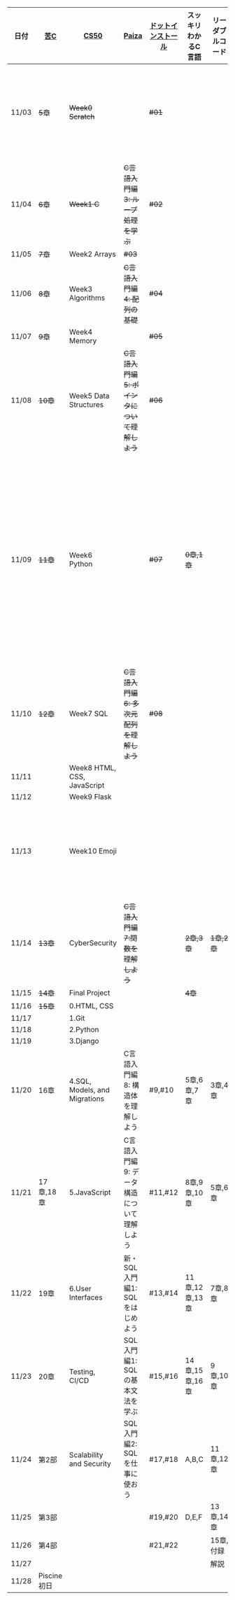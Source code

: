 | 日付 | [苦C](https://9cguide.appspot.com/) | [CS50](https://cs50.jp/) | [Paiza](https://paiza.jp/works/c/primer) | [ドットインストール](https://dotinstall.com/lessons/basic_c) | スッキリわかるC言語 | リーダブルコード | その他 | 
|----|----|----|----|----|----|---|---|
| 11/03 | ~~5章~~ | ~~Week0 Scratch~~ |  | ~~#01~~ |  |  | ~~スケジュールを作成~~ |
| 11/04 | ~~6章~~ | ~~Week1 C~~ | ~~C言語入門編3: ループ処理を学ぶ~~ | ~~#02~~ |
| 11/05 | ~~7章~~ | Week2 Arrays | ~~#03~~ |
| 11/06 | ~~8章~~ | Week3 Algorithms | ~~C言語入門編4: 配列の基礎~~ | ~~#04~~ |
| 11/07 | ~~9章~~ | Week4 Memory |  | ~~#05~~ |
| 11/08 | ~~10章~~ | Week5 Data Structures | ~~C言語入門編5: ポインタについて理解しよう~~ | ~~#06~~ |
| 11/09 | ~~11章~~ | Week6 Python |  | ~~#07~~ | ~~0章,1章~~ | | ~~スッキリわかるCとリーダブルコードを追加~~ |
| 11/10 | ~~12章~~ | Week7 SQL | ~~C言語入門編6: 多次元配列を理解しよう~~ | ~~#08~~ | |  |
| 11/11 |  | Week8 HTML, CSS, JavaScript |  | |  |  |
| 11/12 |  | Week9 Flask |  | |  |  |
| 11/13 |  | Week10 Emoji |  | |  |  | ~~スケジュールを更新~~ |
| 11/14 | ~~13章~~ | CyberSecurity | ~~C言語入門編7:関数を理解しよう~~ |  | ~~2章,3章~~ | ~~1章,2章~~ |
| 11/15 | ~~14章~~ | Final Project |  |  | ~~4章~~ |  |
| 11/16 | ~~15章~~ | 0.HTML, CSS |  |  |  |  |
| 11/17 |  | 1.Git |  |  |  |  |
| 11/18 |  | 2.Python |  |  |  |  |
| 11/19 |  | 3.Django |  |  |  |  |
| 11/20 | 16章 | 4.SQL, Models, and Migrations | C言語入門編8: 構造体を理解しよう | #9,#10 | 5章,6章,7章 | 3章,4章 |
| 11/21 | 17章,18章 | 5.JavaScript | C言語入門編9: データ構造について理解しよう | #11,#12 | 8章,9章,10章 | 5章,6章 |
| 11/22 | 19章 | 6.User Interfaces | 新・SQL入門編1: SQLをはじめよう | #13,#14 | 11章,12章,13章 | 7章,8章 |
| 11/23 | 20章 | Testing, CI/CD | SQL入門編1: SQLの基本文法を学ぶ | #15,#16 | 14章,15章,16章  | 9章,10章 |
| 11/24 | 第2部 | Scalability and Security | SQL入門編2: SQLを仕事に使おう | #17,#18 | A,B,C | 11章,12章 |
| 11/25 | 第3部 |  |  | #19,#20 | D,E,F | 13章,14章 |
| 11/26 | 第4部 |  |  | #21,#22 | | 15章,付録 |
| 11/27 |  |  |  |  |  | 解説 |
| 11/28 | Piscine初日 |
